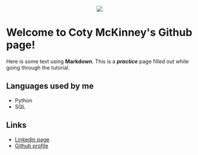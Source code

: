 <p align="center">
  <img src="https://media-exp1.licdn.com/dms/image/C5603AQEGg4772GEa4Q/profile-displayphoto-shrink_200_200/0?e=1586995200&v=beta&t=sFnTlxdCwxynCcoNRgz0Uo-ADAE4iUkAMc6loBU8EKs">
</p>

# Welcome to Coty McKinney's Github page!

Here is some text using **Markdown**.  This is a __*practice*__ page filled out while going through the tutorial. 

## Languages used by me

- Python
- SQL

## Links
- [Linkedin page](https://www.linkedin.com/in/cotymckinney/)
- [Github profile](https://github.com/cotymckinney)
